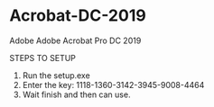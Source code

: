 # Acrobat-DC-2019
Adobe Adobe Acrobat Pro DC 2019

STEPS TO SETUP
1. Run the setup.exe
2. Enter the key: 1118-1360-3142-3945-9008-4464
3. Wait finish and then can use.
